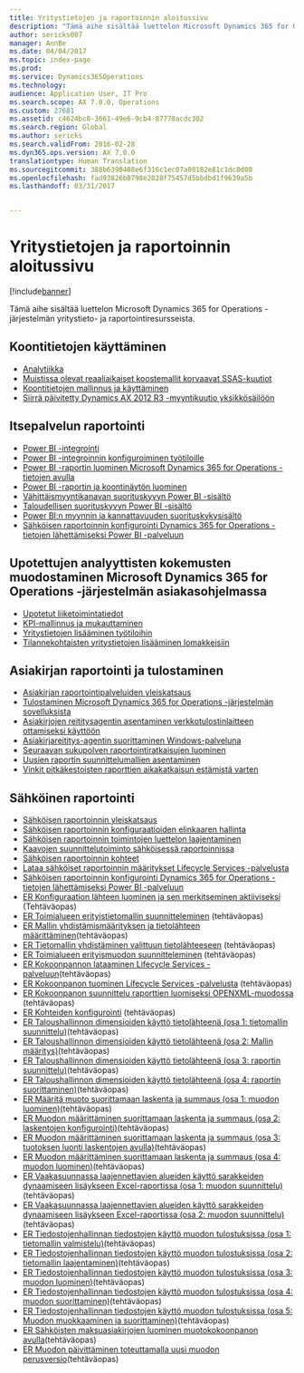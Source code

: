 ```yaml
---
title: Yritystietojen ja raportoinnin aloitussivu
description: "Tämä aihe sisältää luettelon Microsoft Dynamics 365 for Operations -järjestelmän yritystieto- ja raportointiresursseista."
author: sericks007
manager: AnnBe
ms.date: 04/04/2017
ms.topic: index-page
ms.prod: 
ms.service: Dynamics365Operations
ms.technology: 
audience: Application User, IT Pro
ms.search.scope: AX 7.0.0, Operations
ms.custom: 27681
ms.assetid: c4624bc8-3661-49e6-9cb4-87778acdc302
ms.search.region: Global
ms.author: sericks
ms.search.validFrom: 2016-02-28
ms.dyn365.ops.version: AX 7.0.0
translationtype: Human Translation
ms.sourcegitcommit: 388b6398488e6f316c1ec07a00182e81c1dc8d08
ms.openlocfilehash: fad93826b0798e2028f75457d5bbdbd1f9639a5b
ms.lasthandoff: 03/31/2017


---
```


# <a name="bi-amp-reporting-home-page"></a>Yritystietojen ja raportoinnin aloitussivu

[!include[banner](../includes/banner.md)]


Tämä aihe sisältää luettelon Microsoft Dynamics 365 for Operations -järjestelmän yritystieto- ja raportointiresursseista. 

<a name="working-with-aggregate-data"></a>Koontitietojen käyttäminen
---------------------------

-   [Analytiikka](analytics.md)
-   [Muistissa olevat reaaliaikaiset koostemallit korvaavat SSAS-kuutiot](..\migration-upgrade\in-memory-real-time-aggregate-models.md)
-   [Koontitietojen mallinnus ja käyttäminen](model-aggregate-data.md)
-   [Siirrä päivitetty Dynamics AX 2012 R3 -myyntikuutio yksikkösäilöön](..\migration-upgrade\migrate-upgraded-cube-entity-store.md)

## <a name="self-service-reporting"></a>Itsepalvelun raportointi
-   [Power BI -integrointi](power-bi-integration.md)
-   [Power BI -integroinnin konfiguroiminen työtiloille](configure-power-bi-integration.md)
-   [Power BI -raportin luominen Microsoft Dynamics 365 for Operations -tietojen avulla](create-powerbi-report-data.md)
-   [Power BI -raportin ja koontinäytön luominen](create-powerbi-report-dashboard.md)
-   [Vähittäismyyntikanavan suorituskyvyn Power BI -sisältö](retail-channel-performance-dashboard-power-bi-data.md)
-   [Taloudellisen suorituskyvyn Power BI -sisältö](financial-performance-power-bi-content-pack.md)
-   [Power BI:n myynnin ja kannattavuuden suorituskykysisältö](sales-profitability-performance-content-pack.md)
-   [Sähköisen raportoinnin konfigurointi Dynamics 365 for Operations -tietojen lähettämiseksi Power BI -palveluun](general-electronic-reporting-report-configuration-get-data-powerbi.md)

## <a name="building-embedded-analytical-experiences-in-the-dynamics-365-for-operations-client"></a>Upotettujen analyyttisten kokemusten muodostaminen Microsoft Dynamics 365 for Operations -järjestelmän asiakasohjelmassa
-   [Upotetut liiketoimintatiedot](analytics.md#embedded-business-intelligence)
-   [KPI-mallinnus ja mukauttaminen](analytics.md#kpi-modeling-and-customization)
-   [Yritystietojen lisääminen työtiloihin](add-bi-workspaces.md)
-   [Tilannekohtaisten yritystietojen lisääminen lomakkeisiin](add-contextual-bi-forms.md)

## <a name="document-reporting-and-printing"></a>Asiakirjan raportointi ja tulostaminen
-   [Asiakirjan raportointipalveluiden yleiskatsaus](document-reporting-services.md)
-   [Tulostaminen Microsoft Dynamics 365 for Operations -järjestelmän sovelluksista](print-documents.md)
-   [Asiakirjojen reititysagentin asentaminen verkkotulostinlaitteen ottamiseksi käyttöön](install-document-routing-agent.md)
-   [Asiakirjareititys-agentin suorittaminen Windows-palveluna](run-document-routing-agent-as-windows-service.md)
-   [Seuraavan sukupolven raportointiratkaisujen luominen](create-nextgen-reporting-solutions.md)
-   [Uusien raportin suunnittelumallien asentaminen](install-modern-report-design-templates.md)
-   [Vinkit pitkäkestoisten raporttien aikakatkaisun estämistä varten](prevent-long-running-reports-timing-out.md)

## <a name="electronic-reporting"></a>Sähköinen raportointi
-   [Sähköisen raportoinnin yleiskatsaus](general-electronic-reporting.md)
-   [Sähköisen raportoinnin konfiguraatioiden elinkaaren hallinta](general-electronic-reporting-manage-configuration-lifecycle.md)
-   [Sähköisen raportoinnin toimintojen luettelon laajentaminen](general-electronic-reporting-formulas-list-extension.md)
-   [Kaavojen suunnittelutoiminto sähköisessä raportoinnissa](general-electronic-reporting-formula-designer.md)
-   [Sähköisen raportoinnin kohteet](electronic-reporting-destinations.md)
-   [Lataa sähköiset raportoinnin määritykset Lifecycle Services -palvelusta](download-electronic-reporting-configuration-lcs.md)
-   [Sähköisen raportoinnin konfigurointi Dynamics 365 for Operations -tietojen lähettämiseksi Power BI -palveluun](general-electronic-reporting-report-configuration-get-data-powerbi.md)
-   [ER Konfiguraation lähteen luominen ja sen merkitseminen aktiiviseksi](http://ax.help.dynamics.com/en/wiki/er-select-service-provider/) (Tehtäväopas)
-   [ER Toimialueen erityistietomallin suunnitteleminen](http://ax.help.dynamics.com/en/wiki/er-design-domain-specific-data-model/) (tehtäväopas)
-   [ER Mallin yhdistämismäärityksen ja tietolähteen määrittäminen](http://ax.help.dynamics.com/en/wiki/er-define-model-mapping-and-select-data-sources/)(tehtäväopas)
-   [ER Tietomallin yhdistäminen valittuun tietolähteeseen](http://ax.help.dynamics.com/en/wiki/er-map-data-model-to-selected-data-sources/) (tehtäväopas)
-   [ER Toimialueen erityismuodon suunnitteleminen](http://ax.help.dynamics.com/en/wiki/er-design-domain-specific-format/) (tehtäväopas)
-   [ER Kokoonpannon lataaminen Lifecycle Services -palveluun](http://ax.help.dynamics.com/en/wiki/upload-a-configuration-into-lifecycle-services/)(tehtäväopas)
-   [ER Kokoonpanon tuominen Lifecycle Services -palvelusta](http://ax.help.dynamics.com/en/wiki/import-a-configuration-from-lifecycle-services/) (tehtäväopas)
-   [ER Kokoonpanon suunnittelu raporttien luomiseksi OPENXML-muodossa](http://ax.help.dynamics.com/en/wiki/design-a-configuration-for-generating-reports-in-openxml-format/) (tehtäväopas)
-   [ER Kohteiden konfigurointi](http://ax.help.dynamics.com/en/wiki/configure-destinations/) (tehtäväopas)
-   [ER Taloushallinnon dimensioiden käyttö tietolähteenä (osa 1: tietomallin suunnittelu)](http://ax.help.dynamics.com/en/wiki/er-use-financial-dimensions-as-a-data-source-part-1-design-data-model/)(tehtäväopas)
-   [ER Taloushallinnon dimensioiden käyttö tietolähteenä (osa 2: Mallin määritys)](http://ax.help.dynamics.com/en/wiki/er-use-financial-dimensions-as-a-data-source-part-2-model-mapping/)(tehtäväopas)
-   [ER Taloushallinnon dimensioiden käyttö tietolähteenä (osa 3: raportin suunnittelu)](http://ax.help.dynamics.com/en/wiki/er-use-financial-dimensions-as-a-data-source-part-3-design-the-report/)(tehtäväopas)
-   [ER Taloushallinnon dimensioiden käyttö tietolähteenä (osa 4: raportin suorittaminen)](http://ax.help.dynamics.com/en/wiki/er-use-financial-dimensions-as-a-data-source-part-4-run-the-report/)(tehtäväopas)
-   [ER Määritä muoto suorittamaan laskenta ja summaus (osa 1: muodon luominen)](http://ax.help.dynamics.com/en/wiki/er-configure-format-to-do-counting-and-summing-part-1-create-format/)(tehtäväopas)
-   [ER Muodon määrittäminen suorittamaan laskenta ja summaus (osa 2: laskentojen konfigurointi)](http://ax.help.dynamics.com/en/wiki/er-configure-format-to-do-counting-and-summing-part-2-configure-computations/)(tehtäväopas)
-   [ER Muodon määrittäminen suorittamaan laskenta ja summaus (osa 3: tuotoksen luonti laskentojen avulla)](http://ax.help.dynamics.com/en/wiki/er-configure-format-to-do-counting-and-summing-part-3-use-computations-to-make-the-output/)(tehtäväopas)
-   [ER Muodon määrittäminen suorittamaan laskenta ja summaus (osa 4: muodon luominen)](http://ax.help.dynamics.com/en/wiki/er-configure-format-to-do-counting-and-summing-part-4-run-format/)(tehtäväopas)
-   [ER Vaakasuunnassa laajennettavien alueiden käyttö sarakkeiden dynaamiseen lisäykseen Excel-raportissa (osa 1: muodon suunnittelu)](http://ax.help.dynamics.com/en/wiki/er-use-horizontally-expandable-ranges-to-dynamically-add-columns-in-excel-reports-part-1-design-format/)(tehtäväopas)
-   [ER Vaakasuunnassa laajennettavien alueiden käyttö sarakkeiden dynaamiseen lisäykseen Excel-raportissa (osa 2: muodon suunnittelu)](http://ax.help.dynamics.com/en/wiki/er-use-horizontally-expandable-ranges-to-dynamically-add-columns-in-excel-reports-part-2-run-format/)(tehtäväopas)
-   [ER Tiedostojenhallinnan tiedostojen käyttö muodon tulostuksissa (osa 1: tietomallin valmistelu)](http://ax.help.dynamics.com/en/wiki/er-use-document-management-files-in-format-outputs-part-1-prepare-data-model/)(tehtäväopas)
-   [ER Tiedostojenhallinnan tiedostojen käyttö muodon tulostuksissa (osa 2: tietomallin laajentaminen)](http://ax.help.dynamics.com/en/wiki/er-use-document-management-files-in-format-outputs-part-2-extend-data-model/)(tehtäväopas)
-   [ER Tiedostojenhallinnan tiedostojen käyttö muodon tulostuksissa (osa 3: muodon luominen)](http://ax.help.dynamics.com/en/wiki/er-use-document-management-files-in-format-outputs-part-3-create-format/)(tehtäväopas)
-   [ER Tiedostojenhallinnan tiedostojen käyttö muodon tulostuksissa (osa 4: muodon suorittaminen)](http://ax.help.dynamics.com/en/wiki/er-use-document-management-files-in-format-outputs-part-4-run-format/)(tehtäväopas)
-   [ER Tiedostojenhallinnan tiedostojen käyttö muodon tulostuksissa (osa 5: Muodon muokkaaminen ja suorittaminen)](http://ax.help.dynamics.com/en/wiki/er-use-document-management-files-in-format-outputs-part-5-modify-and-run-format/)(tehtäväopas)
-   [ER Sähköisten maksuasiakirjojen luominen muotokokoonpanon avulla](http://ax.help.dynamics.com/en/wiki/generate-electronic-documents-for-payments-using-a-format-configuration/)(tehtäväopas)
-   [ER Muodon päivittäminen toteuttamalla uusi muodon perusversio](http://ax.help.dynamics.com/en/wiki/upgrade-your-format-by-adopting-a-new-base-version-of-that-format/)(tehtäväopas)







